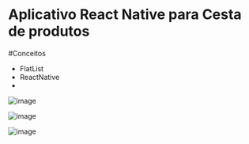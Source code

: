 # Aplicativo React Native para Cesta de produtos


#Conceitos
* FlatList
* ReactNative
* 




![image](https://github.com/valento45/app-cesta-de-produtos/assets/54119744/2972fdd2-1e08-4e97-993a-43e9e82a06af)


![image](https://github.com/valento45/app-cesta-de-produtos/assets/54119744/5575529c-9781-4921-aa15-88907905c4e8)


![image](https://github.com/valento45/app-cesta-de-produtos/assets/54119744/a7b9e195-4b9b-4a76-8030-c73022972e60)
